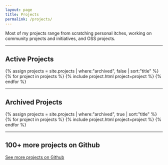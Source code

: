 ```yaml
---
layout: page
title: Projects
permalink: /projects/
---
```


Most of my projects range from scratching personal itches, working on community projects and initiatives, and OSS projects.

----

## Active Projects

{% assign projects = site.projects | where:"archived", false | sort:"title" %}
{% for project in projects %}
{% include project.html project=project %}
{% endfor %}

----

## Archived Projects

{% assign projects = site.projects | where:"archived", true | sort:"title" %}
{% for project in projects %}
{% include project.html project=project %}
{% endfor %}

----

## 100+ more projects on Github

[See more projects on Github](https://github.com/jefftriplett)
